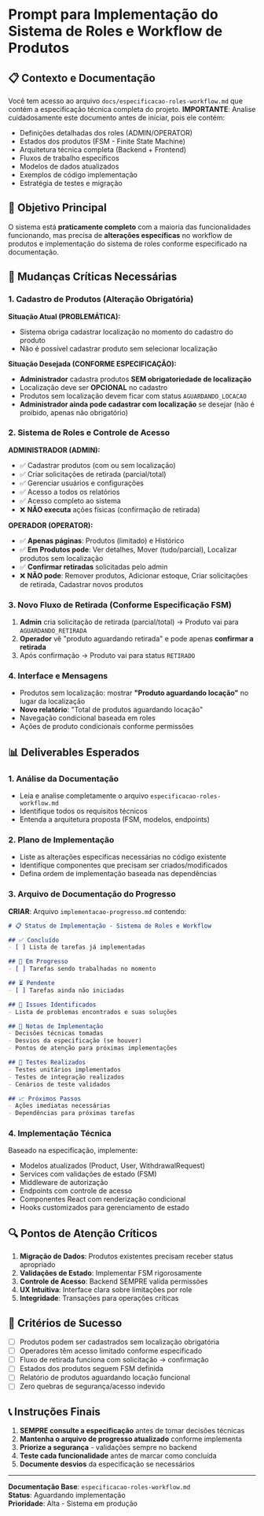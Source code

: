 # Prompt para Implementação do Sistema de Roles e Workflow de Produtos

## 📋 Contexto e Documentação

Você tem acesso ao arquivo `docs/especificacao-roles-workflow.md` que contém a especificação técnica completa do projeto. **IMPORTANTE**: Analise cuidadosamente este documento antes de iniciar, pois ele contém:

- Definições detalhadas dos roles (ADMIN/OPERATOR)
- Estados dos produtos (FSM - Finite State Machine)
- Arquitetura técnica completa (Backend + Frontend)
- Fluxos de trabalho específicos
- Modelos de dados atualizados
- Exemplos de código implementação
- Estratégia de testes e migração

## 🎯 Objetivo Principal

O sistema está **praticamente completo** com a maioria das funcionalidades funcionando, mas precisa de **alterações específicas** no workflow de produtos e implementação do sistema de roles conforme especificado na documentação.

## 🔄 Mudanças Críticas Necessárias

### 1. **Cadastro de Produtos (Alteração Obrigatória)**
**Situação Atual (PROBLEMÁTICA):**
- Sistema obriga cadastrar localização no momento do cadastro do produto
- Não é possível cadastrar produto sem selecionar localização

**Situação Desejada (CONFORME ESPECIFICAÇÃO):**
- **Administrador** cadastra produtos **SEM obrigatoriedade de localização**
- Localização deve ser **OPCIONAL** no cadastro
- Produtos sem localização devem ficar com status `AGUARDANDO_LOCACAO`
- **Administrador ainda pode cadastrar com localização** se desejar (não é proibido, apenas não obrigatório)

### 2. **Sistema de Roles e Controle de Acesso**
**ADMINISTRADOR (ADMIN):**
- ✅ Cadastrar produtos (com ou sem localização)
- ✅ Criar solicitações de retirada (parcial/total)
- ✅ Gerenciar usuários e configurações
- ✅ Acesso a todos os relatórios
- ✅ Acesso completo ao sistema
- ❌ **NÃO executa** ações físicas (confirmação de retirada)

**OPERADOR (OPERATOR):**
- ✅ **Apenas páginas**: Produtos (limitado) e Histórico
- ✅ **Em Produtos pode**: Ver detalhes, Mover (tudo/parcial), Localizar produtos sem localização
- ✅ **Confirmar retiradas** solicitadas pelo admin
- ❌ **NÃO pode**: Remover produtos, Adicionar estoque, Criar solicitações de retirada, Cadastrar novos produtos

### 3. **Novo Fluxo de Retirada (Conforme Especificação FSM)**
1. **Admin** cria solicitação de retirada (parcial/total) → Produto vai para `AGUARDANDO_RETIRADA`
2. **Operador** vê "produto aguardando retirada" e pode apenas **confirmar a retirada**
3. Após confirmação → Produto vai para status `RETIRADO`

### 4. **Interface e Mensagens**
- Produtos sem localização: mostrar **"Produto aguardando locação"** no lugar da localização
- **Novo relatório**: "Total de produtos aguardando locação"
- Navegação condicional baseada em roles
- Ações de produto condicionais conforme permissões

## 📊 Deliverables Esperados

### 1. **Análise da Documentação**
- Leia e analise completamente o arquivo `especificacao-roles-workflow.md`
- Identifique todos os requisitos técnicos
- Entenda a arquitetura proposta (FSM, modelos, endpoints)

### 2. **Plano de Implementação**
- Liste as alterações específicas necessárias no código existente
- Identifique componentes que precisam ser criados/modificados
- Defina ordem de implementação baseada nas dependências

### 3. **Arquivo de Documentação do Progresso**
**CRIAR**: Arquivo `implementacao-progresso.md` contendo:

```markdown
# 📋 Status de Implementação - Sistema de Roles e Workflow

## ✅ Concluído
- [ ] Lista de tarefas já implementadas

## 🔄 Em Progresso  
- [ ] Tarefas sendo trabalhadas no momento

## ⏳ Pendente
- [ ] Tarefas ainda não iniciadas

## 🐛 Issues Identificados
- Lista de problemas encontrados e suas soluções

## 📝 Notas de Implementação
- Decisões técnicas tomadas
- Desvios da especificação (se houver)
- Pontos de atenção para próximas implementações

## 🧪 Testes Realizados
- Testes unitários implementados
- Testes de integração realizados
- Cenários de teste validados

## 📈 Próximos Passos
- Ações imediatas necessárias
- Dependências para próximas tarefas
```

### 4. **Implementação Técnica**
Baseado na especificação, implemente:
- Modelos atualizados (Product, User, WithdrawalRequest)
- Services com validações de estado (FSM)
- Middleware de autorização
- Endpoints com controle de acesso
- Componentes React com renderização condicional
- Hooks customizados para gerenciamento de estado

## 🔍 Pontos de Atenção Críticos

1. **Migração de Dados**: Produtos existentes precisam receber status apropriado
2. **Validações de Estado**: Implementar FSM rigorosamente
3. **Controle de Acesso**: Backend SEMPRE valida permissões
4. **UX Intuitiva**: Interface clara sobre limitações por role
5. **Integridade**: Transações para operações críticas

## 🎯 Critérios de Sucesso

- [ ] Produtos podem ser cadastrados sem localização obrigatória
- [ ] Operadores têm acesso limitado conforme especificado
- [ ] Fluxo de retirada funciona com solicitação → confirmação
- [ ] Estados dos produtos seguem FSM definida
- [ ] Relatório de produtos aguardando locação funcional
- [ ] Zero quebras de segurança/acesso indevido

## 📞 Instruções Finais

1. **SEMPRE consulte a especificação** antes de tomar decisões técnicas
2. **Mantenha o arquivo de progresso atualizado** conforme implementa
3. **Priorize a segurança** - validações sempre no backend
4. **Teste cada funcionalidade** antes de marcar como concluída
5. **Documente desvios** da especificação se necessários

---

**Documentação Base**: `especificacao-roles-workflow.md`  
**Status**: Aguardando implementação  
**Prioridade**: Alta - Sistema em produção